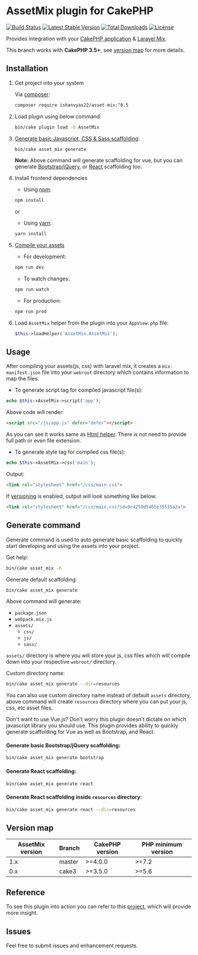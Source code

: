 # AssetMix plugin for CakePHP

[![Build Status](https://travis-ci.com/ishanvyas22/asset-mix.svg?branch=master)](https://travis-ci.com/ishanvyas22/asset-mix)
[![Latest Stable Version](https://poser.pugx.org/ishanvyas22/asset-mix/v/stable)](https://packagist.org/packages/ishanvyas22/asset-mix)
[![Total Downloads](https://poser.pugx.org/ishanvyas22/asset-mix/downloads)](https://packagist.org/packages/ishanvyas22/asset-mix)
[![License](https://poser.pugx.org/ishanvyas22/asset-mix/license)](https://packagist.org/packages/ishanvyas22/asset-mix)

Provides integration with your [CakePHP application](https://cakephp.org/) & [Laravel Mix](https://laravel-mix.com).

This branch works with **CakePHP 3.5+**, see [version map](#version-map) for more details.

## Installation

1. Get project into your system

    Via [composer](https://packagist.org/packages/ishanvyas22/asset-mix):
    ```bash
    composer require ishanvyas22/asset-mix:^0.5
    ```
2. Load plugin using below command:
    ```bash
    bin/cake plugin load -b AssetMix
    ```
3. [Generate basic Javascript, CSS & Sass scaffolding](#generate-command):
    ```bash
    bin/cake asset_mix generate
    ```
    **Note:** Above command will generate scaffolding for vue, but you can generate [Bootstrap/jQuery](#generate-basic-bootstrapjquery-scaffolding), or [React](#generate-react-scaffolding) scaffolding too.
4. Install frontend dependencies
    - Using [npm](https://www.npmjs.com/):
    ```bash
    npm install
    ```
    or
    - Using [yarn](https://yarnpkg.com/):
    ```bash
    yarn install
    ```
5. [Compile your assets](https://laravel-mix.com/docs/4.0/workflow#step-4-compilation)
    - For development:
    ```bash
    npm run dev
    ```
    - To watch changes:
    ```bash
    npm run watch
    ```

    - For production:
    ```bash
    npm run prod
    ```
6. Load `AssetMix` helper from the plugin into your `AppView.php` file:
    ```php
    $this->loadHelper('AssetMix.AssetMix');
    ```

## Usage

After compiling your assets(js, css) with laravel mix, it creates a `mix-manifest.json` file into your `webroot` directory which contains information to map the files.

- To generate script tag for compiled javascript file(s):

```php
echo $this->AssetMix->script('app');
```

Above code will render:

```html
<script src="/js/app.js" defer="defer"></script>
```

As you can see it works same as [Html helper](https://book.cakephp.org/3.0/en/views/helpers/html.html#linking-to-javascript-files). There is not need to provide full path or even file extension.

- To generate style tag for compiled css file(s):

```php
echo $this->AssetMix->css('main');
```

Output:

```html
<link rel="stylesheet" href="/css/main.css">
```

If [versioning](https://laravel-mix.com/docs/4.0/versioning) is enabled, output will look something like below:

```html
<link rel="stylesheet" href="/css/main.css?id=9c4259d5465e35535a2a">
```

## Generate command

Generate command is used to auto generate basic scaffolding to quickly start developing and using the assets into your project.

Get help:

```bash
bin/cake asset_mix -h
```

Generate default scaffolding:

```bash
bin/cake asset_mix generate
```

Above command will generate:
- `package.json`
- `webpack.mix.js`
- `assets/`
    - `css/`
    - `js/`
    - `sass/`

`assets/` directory is where you will store your js, css files which will compile down into your respective `webroot/` directory.

Custom directory name:

```bash
bin/cake asset_mix generate --dir=resources
```
You can also use custom directory name instead of default `assets` directory, above command will create `resources` directory where you can put your js, css, etc asset files.

Don't want to use Vue.js? Don't worry this plugin doesn't dictate on which javascript library you should use. This plugin provides ability to quickly generate scaffolding for Vue as well as Bootstrap, and React.

#### Generate basic Bootstrap/jQuery scaffolding:

```bash
bin/cake asset_mix generate bootstrap
```

#### Generate React scaffolding:

```bash
bin/cake asset_mix generate react
```

#### Generate React scaffolding inside `resources` directory:

```bash
bin/cake asset_mix generate react --dir=resources
```

## Version map

AssetMix version | Branch | CakePHP version | PHP minimum version |
--- | --- | --- | --- |
1.x | master | >=4.0.0 | >=7.2 |
0.x | cake3 | >=3.5.0 | >=5.6 |

## Reference
To see this plugin into action you can refer to this [project](https://github.com/ishanvyas22/cakephpvue-spa), which will provide more insight.

## Issues
Feel free to submit issues and enhancement requests.
